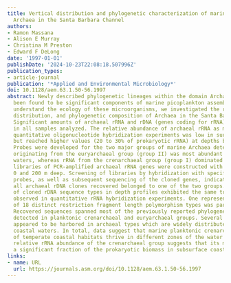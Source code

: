 ```yaml
---
title: Vertical distribution and phylogenetic characterization of marine planktonic
  Archaea in the Santa Barbara Channel
authors:
- Ramon Massana
- Alison E Murray
- Christina M Preston
- Edward F DeLong
date: '1997-01-01'
publishDate: '2024-10-23T22:08:18.507996Z'
publication_types:
- article-journal
publication: '*Applied and Environmental Microbiology*'
doi: 10.1128/aem.63.1.50-56.1997
abstract: Newly described phylogenetic lineages within the domain Archaea have recently
  been found to be significant components of marine picoplankton assemblages. To better
  understand the ecology of these microorganisms, we investigated the relative abundance,
  distribution, and phylogenetic composition of Archaea in the Santa Barbara Channel.
  Significant amounts of archaeal rRNA and rDNA (genes coding for rRNA) were detected
  in all samples analyzed. The relative abundance of archaeal rRNA as measured by
  quantitative oligonucleotide hybridization experiments was low in surface waters
  but reached higher values (20 to 30% of prokaryotic rRNA) at depths below 100 m.
  Probes were developed for the two major groups of marine Archaea detected. rRNA
  originating from the euryarchaeal group (group II) was most abundant in surface
  waters, whereas rRNA from the crenarchaeal group (group I) dominated at depth. Clone
  libraries of PCR-amplified archaeal rRNA genes were constructed with samples from
  0 and 200 m deep. Screening of libraries by hybridization with specific oligonucleotide
  probes, as well as subsequent sequencing of the cloned genes, indicated that virtually
  all archaeal rDNA clones recovered belonged to one of the two groups. The recovery
  of cloned rDNA sequence types in depth profiles exhibited the same trends as were
  observed in quantitative rRNA hybridization experiments. One representative of each
  of 18 distinct restriction fragment length polymorphism types was partially sequenced.
  Recovered sequences spanned most of the previously reported phylogenetic diversity
  detected in planktonic crenarchaeal and euryarchaeal groups. Several rDNA sequences
  appeared to be harbored in archaeal types which are widely distributed in marine
  coastal waters. In total, data suggest that marine planktonic crenarchaea and euryarchaea
  of temperate coastal habitats thrive in different zones of the water column. The
  relative rRNA abundance of the crenarchaeal group suggests that its members constitute
  a significant fraction of the prokaryotic biomass in subsurface coastal waters.
links:
- name: URL
  url: https://journals.asm.org/doi/10.1128/aem.63.1.50-56.1997
---
```

